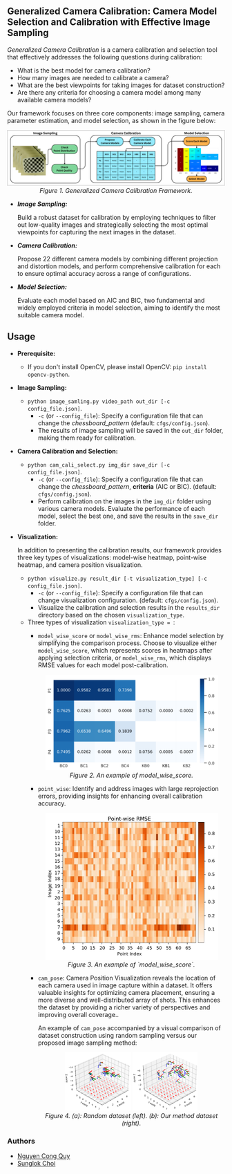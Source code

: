## Generalized Camera Calibration: Camera Model Selection and Calibration with Effective Image Sampling
_Generalized Camera Calibration_ is a camera calibration and selection tool that effectively addresses the following 
questions during calibration: 

* What is the best model for camera calibration?
* How many images are needed to calibrate a camera? 
* What are the best viewpoints for taking images for dataset construction?
* Are there any criteria for choosing a camera model among many available camera models?
  
Our framework focuses on three core components: image sampling, camera parameter estimation, and model selection, 
as shown in the figure below:

<p align='center'>
  <img width="800px" src="https://github.com/mint-lab/mint_camera_calib/blob/main/docs/pipeline.png" />
  <br/>
  <i> Figure 1. Generalized Camera Calibration Framework.</i>
</p>

* **_Image Sampling:_**

  Build a robust dataset for calibration by employing techniques to filter out low-quality images
and strategically selecting the most optimal viewpoints for capturing the next images in the dataset.

* **_Camera Calibration:_**

  Propose 22 different camera models by combining different projection and distortion models, and perform comprehensive
  calibration for each to ensure optimal accuracy across a range of configurations.
  
* **_Model Selection:_**
  
  Evaluate each model based on AIC and BIC, two fundamental and widely employed criteria in model selection, 
  aiming to identify the most suitable camera model.
  
## Usage
* __Prerequisite:__
  * If you don't install OpenCV, please install OpenCV: `pip install opencv-python`.

* __Image Sampling:__
  *  `python image_samling.py video_path out_dir [-c config_file.json]`.
        * `-c` (or `--config_file`): Specify a configuration file that can change the _chessboard_pattern_
      (default: `cfgs/config.json`).
        * The results of image sampling will be saved in the `out_dir` folder, making them ready for calibration.
   
* __Camera Calibration and Selection:__
  *  `python cam_cali_select.py img_dir save_dir [-c config_file.json]`.
        * `-c` (or `--config_file`): Specify a configuration file that can change the _chessboard_pattern_, __criteria__
          (AIC or BIC).
      (default: `cfgs/config.json`).
        * Perform calibration on the images in the `img_dir` folder using various camera models. Evaluate the performance
          of each model, select the best one, and save the results in the `save_dir` folder.

* __Visualization:__
  
  In addition to presenting the calibration results, our framework provides three key types of visualizations: model-wise heatmap,
  point-wise heatmap, and camera position visualization.

  *  `python visualize.py result_dir [-t visualization_type] [-c config_file.json]`.
        * `-c` (or `--config_file`): Specify a configuration file that can change visualization configuration.
      (default: `cfgs/config.json`).
        *  Visualize the calibration and selection results in the `results_dir` directory based on the chosen `visualization_type`.
  *  Three types of visualization `visualization_type = `:
      * `model_wise_score` or `model_wise_rms`:
        Enhance model selection by simplifying the comparison process. Choose to visualize either `model_wise_score`, which represents
        scores in heatmaps after applying selection criteria, or `model_wise_rms`, which displays RMSE values for each model post-calibration.
  
        <p align="center">
          <img width="400" src="https://github.com/mint-lab/mint_camera_calib/blob/main/docs/model_wise_score.png" alt="Model Wise Score" />
          <br />
          <i>Figure 2. An example of model_wise_score.</i>
        </p>      
  
      * `point_wise`:
         Identify and address images with large reprojection errors, providing insights for enhancing overall calibration accuracy.
 
        <p align='center'>
          <img width="400px" src="https://github.com/mint-lab/mint_camera_calib/blob/main/docs/point_wise.png" />
          <br />
          <i>Figure 3. An example of `model_wise_score`.</i>
        </p>
  
      * `cam_pose`:
        Camera Position Visualization reveals the location of each camera used in image capture within a dataset. It offers valuable insights for optimizing 
        camera placement, ensuring a more diverse and well-distributed array of shots. This enhances the dataset by providing a richer variety of perspectives
        and improving overall coverage..
 
        An example of `cam_pose` accompanied by a visual comparison of dataset construction using random sampling versus our proposed image sampling method:
 
        <p align="center">
            <img src="https://github.com/mint-lab/mint_camera_calib/blob/main/docs/random_dataset_cam_pose.png" width="35%" alt="Random dataset" />
            <img src="https://github.com/mint-lab/mint_camera_calib/blob/main/docs/our_dataset_cam_pose.png" width="35%" alt="Our method dataset" />
            <br>
            <i>Figure 4. (a): Random dataset (left). (b): Our method dataset (right).</i>
        </p>




### Authors
* [Nguyen Cong Quy](https://github.com/ncquy)
* [Sunglok Choi](https://mint-lab.github.io/sunglok/)
